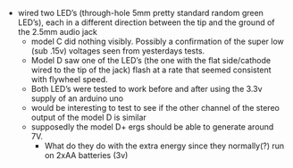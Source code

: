 - wired two LED’s (through-hole 5mm pretty standard random green LED’s), each in a different direction between the tip and the ground of the 2.5mm audio jack
	- model C did nothing visibly. Possibly a confirmation of the super low (sub .15v) voltages seen from yesterdays tests.
	- Model D saw one of the LED’s (the one with the flat side/cathode wired to the tip of the jack) flash at a rate that seemed consistent with flywheel speed. 
	- Both LED’s were tested to work before and after using the 3.3v supply of an arduino uno
	- would be interesting to test to see if the other channel of the stereo output of the model D is similar
	- supposedly the model D+ ergs should be able to generate around 7V.
		- What do they do with the extra energy since they normally(?) run on 2xAA batteries (3v)